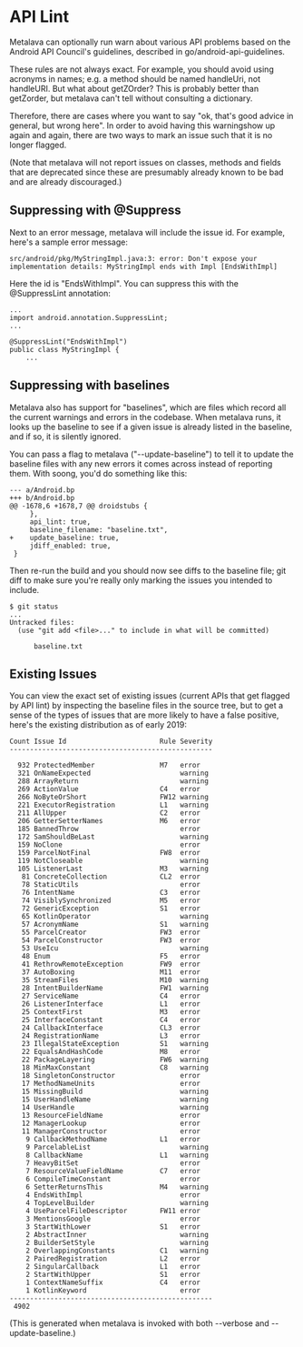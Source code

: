 # API Lint

Metalava can optionally run warn about various API problems based on the Android
API Council's guidelines, described in go/android-api-guidelines.

These rules are not always exact. For example, you should avoid using acronyms
in names; e.g. a method should be named handleUri, not handleURI. But what about
getZOrder?  This is probably better than getZorder, but metalava can't tell
without consulting a dictionary.

Therefore, there are cases where you want to say "ok, that's good advice in
general, but wrong here". In order to avoid having this warningshow up again
and again, there are two ways to mark an issue such that it is no longer
flagged.

(Note that metalava will not report issues on classes, methods and fields that
are deprecated since these are presumably already known to be bad and are already
discouraged.)

## Suppressing with @Suppress

Next to an error message, metalava will include the issue id. For example,
here's a sample error message:

    src/android/pkg/MyStringImpl.java:3: error: Don't expose your implementation details: MyStringImpl ends with Impl [EndsWithImpl]

Here the id is "EndsWithImpl". You can suppress this with the @SuppressLint
annotation:

    ...
    import android.annotation.SuppressLint;
    ...

    @SuppressLint("EndsWithImpl")
    public class MyStringImpl {
        ...

## Suppressing with baselines

Metalava also has support for "baselines", which are files which record all the
current warnings and errors in the codebase. When metalava runs, it looks up the
baseline to see if a given issue is already listed in the baseline, and if so,
it is silently ignored.

You can pass a flag to metalava ("--update-baseline") to tell it to update the
baseline files with any new errors it comes across instead of reporting
them. With soong, you'd do something like this:

    --- a/Android.bp
    +++ b/Android.bp
    @@ -1678,6 +1678,7 @@ droidstubs {
         },
         api_lint: true,
         baseline_filename: "baseline.txt",
    +    update_baseline: true,
         jdiff_enabled: true,
     }

Then re-run the build and you should now see diffs to the baseline file; git
diff to make sure you're really only marking the issues you intended to include.

    $ git status
    ...
    Untracked files:
      (use "git add <file>..." to include in what will be committed)

          baseline.txt

## Existing Issues

You can view the exact set of existing issues (current APIs that get flagged by
API lint) by inspecting the baseline files in the source tree, but to get a
sense of the types of issues that are more likely to have a false positive,
here's the existing distribution as of early 2019:

    Count Issue Id                       Rule Severity
    --------------------------------------------------

      932 ProtectedMember                M7   error
      321 OnNameExpected                      warning
      288 ArrayReturn                         warning
      269 ActionValue                    C4   error
      266 NoByteOrShort                  FW12 warning
      221 ExecutorRegistration           L1   warning
      211 AllUpper                       C2   error
      206 GetterSetterNames              M6   error
      185 BannedThrow                         error
      172 SamShouldBeLast                     warning
      159 NoClone                             error
      159 ParcelNotFinal                 FW8  error
      119 NotCloseable                        warning
      105 ListenerLast                   M3   warning
       81 ConcreteCollection             CL2  error
       78 StaticUtils                         error
       76 IntentName                     C3   error
       74 VisiblySynchronized            M5   error
       72 GenericException               S1   error
       65 KotlinOperator                      warning
       57 AcronymName                    S1   warning
       55 ParcelCreator                  FW3  error
       54 ParcelConstructor              FW3  error
       53 UseIcu                              warning
       48 Enum                           F5   error
       41 RethrowRemoteException         FW9  error
       37 AutoBoxing                     M11  error
       35 StreamFiles                    M10  warning
       28 IntentBuilderName              FW1  warning
       27 ServiceName                    C4   error
       26 ListenerInterface              L1   error
       25 ContextFirst                   M3   error
       25 InterfaceConstant              C4   error
       24 CallbackInterface              CL3  error
       24 RegistrationName               L3   error
       23 IllegalStateException          S1   warning
       22 EqualsAndHashCode              M8   error
       22 PackageLayering                FW6  warning
       18 MinMaxConstant                 C8   warning
       18 SingletonConstructor                error
       17 MethodNameUnits                     error
       15 MissingBuild                        warning
       15 UserHandleName                      warning
       14 UserHandle                          warning
       13 ResourceFieldName                   error
       12 ManagerLookup                       error
       11 ManagerConstructor                  error
        9 CallbackMethodName             L1   error
        9 ParcelableList                      warning
        8 CallbackName                   L1   warning
        7 HeavyBitSet                         error
        7 ResourceValueFieldName         C7   error
        6 CompileTimeConstant                 error
        6 SetterReturnsThis              M4   warning
        4 EndsWithImpl                        error
        4 TopLevelBuilder                     warning
        4 UseParcelFileDescriptor        FW11 error
        3 MentionsGoogle                      error
        3 StartWithLower                 S1   error
        2 AbstractInner                       warning
        2 BuilderSetStyle                     warning
        2 OverlappingConstants           C1   warning
        2 PairedRegistration             L2   error
        2 SingularCallback               L1   error
        2 StartWithUpper                 S1   error
        1 ContextNameSuffix              C4   error
        1 KotlinKeyword                       error
    --------------------------------------------------
     4902

(This is generated when metalava is invoked with both --verbose and --update-baseline.)